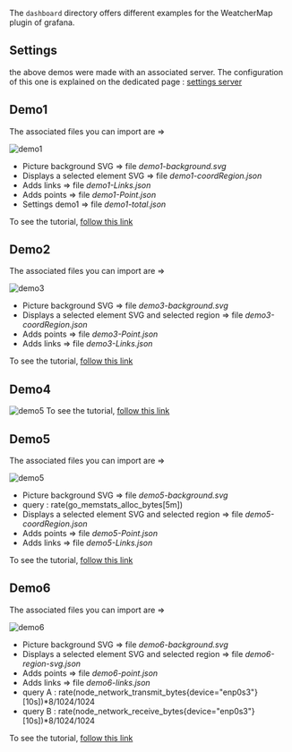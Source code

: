 

The `dashboard` directory offers different examples for the WeatcherMap plugin of grafana.

## Settings

the above demos were made with an associated server. The configuration of this one is explained on the dedicated page : [settings server](../docs/annex/server.md)



## Demo1

The associated files you can import are =>

![demo1](../docs/screenshots/demo/demo1.png)

  - Picture background SVG => file *demo1-background.svg*        
  - Displays a selected element SVG => file *demo1-coordRegion.json*      
  - Adds links => file *demo1-Links.json*            
  - Adds points => file *demo1-Point.json*            
  - Settings demo1 => file *demo1-total.json*

To see the tutorial, [follow this link](../docs/EN/demo/tutorial1.md)


  
    
## Demo2

The associated files you can import are =>

![demo3](../docs/screenshots/demo/demo3.jpg)

  - Picture background SVG => file *demo3-background.svg*        
  - Displays a selected element SVG and selected region => file *demo3-coordRegion.json*     
  - Adds points => file *demo3-Point.json*            
  - Adds links => file *demo3-Links.json*            

To see the tutorial, [follow this link](../docs/EN/demo/tutorial2.md)
  
## Demo4

![demo5](demo4-background.jpg)
To see the tutorial, [follow this link](../docs/EN/demo/tutorial5.md)
  
## Demo5

The associated files you can import are =>

![demo5](../docs/screenshots/demo/demo5.jpg)



  - Picture background SVG => file *demo5-background.svg*        
  - query : rate(go_memstats_alloc_bytes[5m])
  - Displays a selected element SVG and selected region => file *demo5-coordRegion.json*     
  - Adds points => file *demo5-Point.json*  
  - Adds links => file *demo5-Links.json* 
  
To see the tutorial, [follow this link](../docs/EN/demo/tutorial3.md)


  
## Demo6

The associated files you can import are =>

![demo6](../docs/screenshots/demo/demo6.jpg)



  - Picture background SVG => file *demo6-background.svg*        
  - Displays a selected element SVG and selected region => file *demo6-region-svg.json*     
  - Adds points => file *demo6-point.json*  
  - Adds links => file *demo6-links.json* 
  - query A : rate(node_network_transmit_bytes{device="enp0s3"}[10s])*8/1024/1024
  - query B : rate(node_network_receive_bytes{device="enp0s3"}[10s])*8/1024/1024
  
To see the tutorial, [follow this link](../docs/EN/demo/tutorial4.md)
